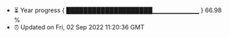 - ⏳ Year progress { ████████████████████▁▁▁▁▁▁▁▁▁▁ } 66.98 %
- ⏰ Updated on Fri, 02 Sep 2022 11:20:36 GMT

